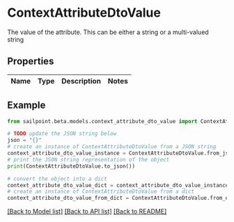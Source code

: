 # ContextAttributeDtoValue

The value of the attribute.  This can be either a string or a multi-valued string

## Properties

Name | Type | Description | Notes
------------ | ------------- | ------------- | -------------

## Example

```python
from sailpoint.beta.models.context_attribute_dto_value import ContextAttributeDtoValue

# TODO update the JSON string below
json = "{}"
# create an instance of ContextAttributeDtoValue from a JSON string
context_attribute_dto_value_instance = ContextAttributeDtoValue.from_json(json)
# print the JSON string representation of the object
print(ContextAttributeDtoValue.to_json())

# convert the object into a dict
context_attribute_dto_value_dict = context_attribute_dto_value_instance.to_dict()
# create an instance of ContextAttributeDtoValue from a dict
context_attribute_dto_value_from_dict = ContextAttributeDtoValue.from_dict(context_attribute_dto_value_dict)
```
[[Back to Model list]](../README.md#documentation-for-models) [[Back to API list]](../README.md#documentation-for-api-endpoints) [[Back to README]](../README.md)


